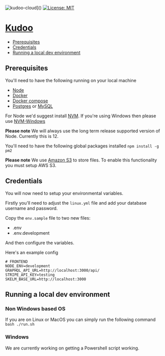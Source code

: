 ![kudoo-cloud](https://circleci.com/<VCS>/<ORG_NAME>/<PROJECT_NAME>.svg?style=svg)](<LINK>)
[![License: MIT](https://img.shields.io/badge/License-MIT-yellow.svg)](https://opensource.org/licenses/MIT)

# [Kudoo](https://kudoo.io)

  - [Prerequisites](#prerequisites)
  - [Credentials](#credentials)
  - [Running a local dev environment](#running-a-local-dev-environment)

## Prerequisites
You'll need to have the following running on your local machine
* [Node](https://nodejs.org/en/)
* [Docker](https://www.docker.com/)
* [Docker compose](https://docs.docker.com/compose/)
* [Postgres](https://www.postgresql.org/) or [MySQL](https://www.mysql.com/)

For Node we'd suggest install [NVM](https://github.com/nvm-sh/nvm). If you're using Windows then please use [NVM-Windows](https://github.com/coreybutler/nvm-windows)

**Please note** We will always use the long term release supported version of Node. Currently this is 12.

You'll need to have the following global packages installed
`npm install -g pm2`

**Please note** We use [Amazon S3](https://aws.amazon.com/s3/) to store files. To enable this functionality you must setup AWS S3.
 
## Credentials
You will now need to setup your environmental variables.

Firstly you'll need to adjust the `linux.yml` file and add your database username and password.

Copy the `env.sample` file to two new files:
* .env
* .env.development

And then configure the variables.

Here's an example config
```.env
# FRONTEND
NODE_ENV=development
GRAPHQL_API_URL=http://localhost:3000/api/
STRIPE_API_KEY=testing
SKELM_BASE_URL=http://localhost:3000
```

## Running a local dev environment
### Non Windows based OS
If you are on Linux or MacOS you can simply run the following command
`bash ./run.sh`

### Windows
We are currently working on getting a Powershell script working.